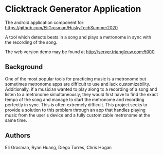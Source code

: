 # Clicktrack Generator Application

The android application component for: https://github.com/EliGrosman/HuskyTechSummer2020

A tool which detects beats in a song and plays a metronome in sync with the
recording of the song.

The web version demo may be found at http://server.triangleuw.com:5000

## Background

One of the most popular tools for practicing music is a metronome but sometimes
metronome apps are difficult to use and lack customizability. Additionally,
if a musician wanted to play along to a recording of a song and listen to a
metronome simultaneously, they would first have to find the exact tempo of the 
song and manage to start the metronome and recording perfectly in sync. This
is often extremely difficult. This project seeks to provide a solution to
this problem through an app that handles playing music from the user's device
and a fully customizable metronome at the same time.

## Authors

Eli Grosman, Ryan Huang, Diego Torres, Chris Hogan
